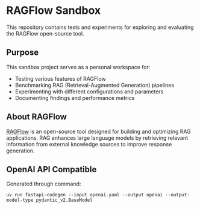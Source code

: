 # RAGFlow Sandbox

This repository contains tests and experiments for exploring and evaluating the RAGFlow open-source tool.

## Purpose

This sandbox project serves as a personal workspace for:

- Testing various features of RAGFlow
- Benchmarking RAG (Retrieval-Augmented Generation) pipelines
- Experimenting with different configurations and parameters
- Documenting findings and performance metrics

## About RAGFlow

[RAGFlow](https://github.com/infiniflow/ragflow) is an open-source tool designed for building and optimizing RAG applications. RAG enhances large language models by retrieving relevant information from external knowledge sources to improve response generation.

## OpenAI API Compatible

Generated through command:

`uv run fastapi-codegen --input openai.yaml --output openai --output-model-type pydantic_v2.BaseModel`
